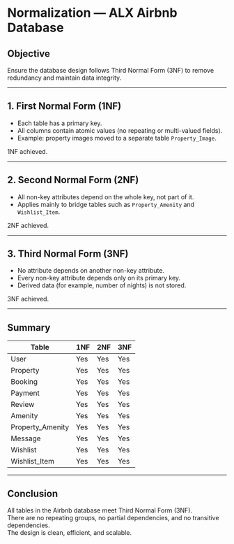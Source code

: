 # Normalization — ALX Airbnb Database

## Objective
Ensure the database design follows Third Normal Form (3NF) to remove redundancy and maintain data integrity.

---

## 1. First Normal Form (1NF)
- Each table has a primary key.
- All columns contain atomic values (no repeating or multi-valued fields).
- Example: property images moved to a separate table `Property_Image`.

1NF achieved.

---

## 2. Second Normal Form (2NF)
- All non-key attributes depend on the whole key, not part of it.
- Applies mainly to bridge tables such as `Property_Amenity` and `Wishlist_Item`.

2NF achieved.

---

## 3. Third Normal Form (3NF)
- No attribute depends on another non-key attribute.
- Every non-key attribute depends only on its primary key.
- Derived data (for example, number of nights) is not stored.

3NF achieved.

---

## Summary

| Table | 1NF | 2NF | 3NF |
|--------|------|------|------|
| User | Yes | Yes | Yes |
| Property | Yes | Yes | Yes |
| Booking | Yes | Yes | Yes |
| Payment | Yes | Yes | Yes |
| Review | Yes | Yes | Yes |
| Amenity | Yes | Yes | Yes |
| Property_Amenity | Yes | Yes | Yes |
| Message | Yes | Yes | Yes |
| Wishlist | Yes | Yes | Yes |
| Wishlist_Item | Yes | Yes | Yes |

---

## Conclusion
All tables in the Airbnb database meet Third Normal Form (3NF).  
There are no repeating groups, no partial dependencies, and no transitive dependencies.  
The design is clean, efficient, and scalable.
